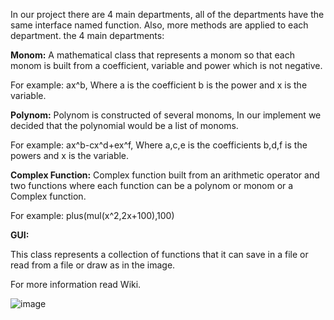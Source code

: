 In our project there are 4 main departments, all of the departments have the same interface named function. Also, more methods are applied to each department. the 4 main departments:

**Monom:** A mathematical class that represents a monom so that each monom is built from a coefficient, variable and power which is not negative.

For example: ax^b, Where a is the coefficient b is the power and x is the variable.

**Polynom:** Polynom is constructed of several monoms, In our implement we decided that the polynomial would be a list of monoms.

For example: ax^b-cx^d+ex^f, Where a,c,e is the coefficients b,d,f is the powers and x is the variable.

**Complex Function:** Complex function built from an arithmetic operator and two functions where each function can be a polynom or monom or a Complex function.

For example: plus(mul(x^2,2x+100),100)

**GUI:**

This class represents a collection of functions that it can save in a file or read from a file or draw as in the image.

For more information read Wiki.

![image](https://user-images.githubusercontent.com/57867811/81482279-85e18b00-923e-11ea-811a-44b86d1eeb2f.jpeg)
